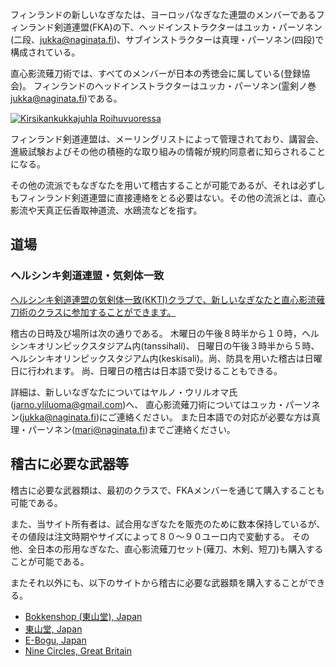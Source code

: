 フィンランドの新しいなぎなたは、ヨーロッパなぎなた連盟のメンバーであるフィンランド剣道連盟(FKA)の下、ヘッドインストラクターはユッカ・パーソネン(二段、jukka@naginata.fi)、サブインストラクターは真理・パーソネン(四段)で構成されている。

直心影流薙刀術では、すべてのメンバーが日本の秀徳会に属している(登録協会)。
フィンランドのヘッドインストラクターはユッカ・パーソネン(霊剣ノ巻 jukka@naginata.fi)である。

[![Kirsikankukkajuhla Roihuvuoressa](https://farm6.static.flickr.com/5231/7188222444_8b8d2512c1_m.jpg)
](http://flickr.com/photos/naakkalinna/7188222444 "Kirsikankukkajuhla Roihuvuoressa / Naakka")

フィンランド剣道連盟は、メーリングリストによって管理されており、講習会、進級試験およびその他の積極的な取り組みの情報が規約同意者に知らされることになる。

その他の流派でもなぎなたを用いて稽古することが可能であるが、それは必ずしもフィンランド剣道連盟に直接連絡をとる必要はない。その他の流派とは、直心影流や天真正伝香取神道流、水鴎流などを指す。


## 道場

### ヘルシンキ剣道連盟・気剣体一致

[ヘルシンキ剣道連盟の気剣体一致(KKTI)クラブで、新しいなぎなたと直心影流薙刀術のクラスに参加することができます。
](http://kendohelsinki.org "気剣体一致(KKTI)、ヘルシンキ剣道クラブ、オリンピックスタジアム")

稽古の日時及び場所は次の通りである。
木曜日の午後８時半から１０時，ヘルシンキオリンピックスタジアム内(tanssihali)、
日曜日の午後３時半から５時、ヘルシンキオリンピックスタジアム内(keskisali)。尚、防具を用いた稽古は日曜日に行われます。
尚、日曜日の稽古は日本語で受けることもできる。

詳細は、新しいなぎなたについてはヤルノ・ウリルオマ氏(jarno.yliluoma@gmail.com)へ、
直心影流薙刀術についてはユッカ・パーソネン(jukka@naginata.fi)にご連絡ください。
また日本語での対応が必要な方は真理・パーソネン(mari@naginata.fi)までご連絡ください。


## 稽古に必要な武器等

稽古に必要な武器類は、最初のクラスで、FKAメンバーを通じて購入することも可能である。

また、当サイト所有者は、試合用なぎなたを販売のために数本保持しているが、
その値段は注文時期やサイズによって８０〜９０ユーロ内で変動する。
その他、全日本の形用なぎなた、直心影流薙刀セット(薙刀、木剣、短刀)も購入することが可能である。

またそれ以外にも、以下のサイトから稽古に必要な武器類を購入することができる。

-   [Bokkenshop (東山堂), Japan](http://www.bokkenshop.com/ "Bokkenshop")
-   [東山堂, Japan](http://www.tozandoshop.com/ "Tozando")
-   [E-Bogu, Japan](http://www.e-bogu.jp/ "E-Bogu Japan")
-   [Nine Circles, Great Britain](http://www.ninecircles.co.uk/ "Nine Circles")
